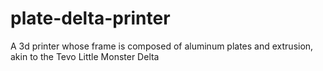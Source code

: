 # plate-delta-printer
A 3d printer whose frame is composed of aluminum plates and extrusion, akin to the Tevo Little Monster Delta
